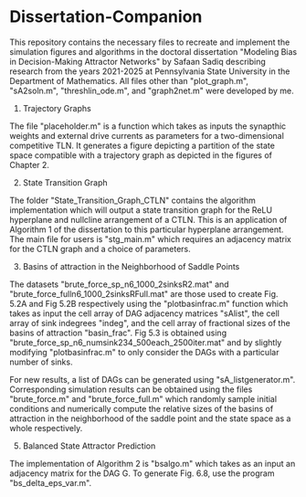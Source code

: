 # Dissertation-Companion

This repository contains the necessary files to recreate and implement the simulation figures and algorithms in the doctoral dissertation "Modeling Bias in Decision-Making Attractor Networks" by Safaan Sadiq describing research from the years 2021-2025 at Pennsylvania State University in the Department of Mathematics.  All files other than "plot_graph.m", "sA2soln.m", "threshlin_ode.m", and "graph2net.m" were developed by me.

1. Trajectory Graphs

The file "placeholder.m" is a function which takes as inputs the synapthic weights and external drive currents as parameters for a two-dimensional competitive TLN.  It generates a figure depicting a partition of the state space compatible with a trajectory graph as depicted in the figures of Chapter 2.

2. State Transition Graph

The folder "State_Transition_Graph_CTLN" contains the algorithm implementation which will output a state transition graph for the ReLU hyperplane and nullcline arrangement of a CTLN.  This is an application of Algorithm 1 of the dissertation to this particular hyperplane arrangement.  The main file for users is "stg_main.m" which requires an adjacency matrix for the CTLN graph and a choice of parameters.

3. Basins of attraction in the Neighborhood of Saddle Points

The datasets "brute_force_sp_n6_1000_2sinksR2.mat" and "brute_force_fulln6_1000_2sinksRFull.mat" are those used to create Fig. 5.2A and Fig 5.2B respectively using the "plotbasinfrac.m" function which takes as input the cell array of DAG adjacency matrices "sAlist", the cell array of sink indegrees "indeg", and the cell array of fractional sizes of the basins of attraction "basin_frac".  Fig 5.3 is obtained using "brute_force_sp_n6_numsink234_500each_2500iter.mat" and by slightly modifying "plotbasinfrac.m" to only consider the DAGs with a particular number of sinks.

For new results, a list of DAGs can be generated using "sA_listgenerator.m".  Corresponding simulation results can be obtained using the files "brute_force.m" and "brute_force_full.m" which randomly sample initial conditions and numerically compute the relative sizes of the basins of attraction in the neighborhood of the saddle point and the state space as a whole respectively.

5. Balanced State Attractor Prediction

The implementation of Algorithm 2 is "bsalgo.m" which takes as an input an adjacency matrix for the DAG G.  To generate Fig. 6.8, use the program "bs_delta_eps_var.m".
